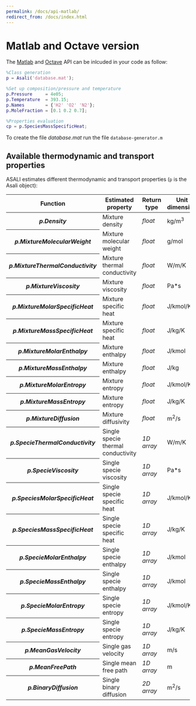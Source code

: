```yaml
---
permalink: /docs/api-matlab/
redirect_from: /docs/index.html
---
```


# **Matlab and Octave version**
The [Matlab](https://it.mathworks.com/campaigns/products/trials.html?s_eid=ppc_29775072802&q=matlab) and [Octave](https://www.gnu.org/software/octave/) API can be inlcuded in your code as follow:
```matlab
%Class generation
p = Asali('database.mat');

%Set up composition/pressure and temperature
p.Pressure     = 4e05;
p.Temperature  = 393.15;
p.Names        = {'H2' 'O2' 'N2'};
p.MoleFraction = [0.1 0.2 0.7];

%Properties evaluation
cp = p.SpeciesMassSpecificHeat;
```
To create the file *database.mat* run the file `database-generator.m`
## **Available thermodynamic and transport properties**
ASALI estimates different thermodynamic and transport properties (`p` is the Asali object):
<table class="table table-striped">
    <thead>
        <tr>
            <th scope="row">Function</th>
            <th>Estimated property</th>
            <th>Return type</th>
            <th>Unit dimension</th>
        </tr>
    </thead>
    <tbody>
        <tr>
            <th scope="row"><b><i>p.Density</i></b></th>
            <td>Mixture density</td>
            <td><i>float</i></td>
            <td>kg/m<sup>3</sup></td>
        </tr>
        <tr>
            <th scope="row"><b><i>p.MixtureMolecularWeight</i></b></th>
            <td>Mixture molecular weight </td>
            <td><i>float</i></td>
            <td>g/mol</td>
        </tr>
        <tr>
            <th scope="row"><b><i>p.MixtureThermalConductivity</i></b></th>
            <td>Mixture thermal conductivity </td>
            <td><i>float</i></td>
            <td>W/m/K</td>
        </tr>
        <tr>
            <th scope="row"><b><i>p.MixtureViscosity</i></b></th>
            <td>Mixture viscosity </td>
            <td><i>float</i></td>
            <td>Pa*s</td>
        </tr>
        <tr>
            <th scope="row"><b><i>p.MixtureMolarSpecificHeat</i></b></th>
            <td>Mixture specific heat </td>
            <td><i>float</i></td>
            <td>J/kmol/K</td>
        </tr>
        <tr>
            <th scope="row"><b><i>p.MixtureMassSpecificHeat</i></b></th>
            <td>Mixture specific heat </td>
            <td><i>float</i></td>
            <td>J/kg/K</td>
        </tr>
        <tr>
            <th scope="row"><b><i>p.MixtureMolarEnthalpy</i></b></th>
            <td>Mixture enthalpy</td>
            <td><i>float</i></td>
            <td>J/kmol</td>
        </tr>
        <tr>
            <th scope="row"><b><i>p.MixtureMassEnthalpy</i></b></th>
            <td>Mixture enthalpy</td>
            <td><i>float</i></td>
            <td>J/kg</td>
        </tr>
        <tr>
            <th scope="row"><b><i>p.MixtureMolarEntropy</i></b></th>
            <td>Mixture entropy</td>
            <td><i>float</i></td>
            <td>J/kmol/K</td>
        </tr>
        <tr>
            <th scope="row"><b><i>p.MixtureMassEntropy</i></b></th>
            <td>Mixture entropy</td>
            <td><i>float</i></td>
            <td>J/kg/K</td>
        </tr>
        <tr>
            <th scope="row"><b><i>p.MixtureDiffusion</i></b></th>
            <td>Mixture diffusivity</td>
            <td><i>float</i></td>
            <td>m<sup>2</sup>/s</td>
        </tr>
        <tr>
            <th scope="row"><b><i>p.SpecieThermalConductivity</i></b></th>
            <td>Single specie thermal conductivity</td>
            <td><i>1D array</i></td>
            <td>W/m/K</td>
        </tr>
        <tr>
            <th scope="row"><b><i>p.SpecieViscosity</i></b></th>
            <td>Single specie viscosity</td>
            <td><i>1D array</i></td>
            <td>Pa*s</td>
        </tr>
        <tr>
            <th scope="row"><b><i>p.SpeciesMolarSpecificHeat</i></b></th>
            <td>Single specie specific heat</td>
            <td><i>1D array</i></td>
            <td>J/kmol/K</td>
        </tr>
        <tr>
            <th scope="row"><b><i>p.SpeciesMassSpecificHeat</i></b></th>
            <td>Single specie specific heat</td>
            <td><i>1D array</i></td>
            <td>J/kg/K</td>
        </tr>
        <tr>
            <th scope="row"><b><i>p.SpecieMolarEnthalpy</i></b></th>
            <td>Single specie enthalpy</td>
            <td><i>1D array</i></td>
            <td>J/kmol</td>
        </tr>
        <tr>
            <th scope="row"><b><i>p.SpecieMassEnthalpy</i></b></th>
            <td>Single specie enthalpy</td>
            <td><i>1D array</i></td>
            <td>J/kmol</td>
        </tr>
        <tr>
            <th scope="row"><b><i>p.SpecieMolarEntropy</i></b></th>
            <td>Single specie entropy</td>
            <td><i>1D array</i></td>
            <td>J/kmol/K</td>
        </tr>
        <tr>
            <th scope="row"><b><i>p.SpecieMassEntropy</i></b></th>
            <td>Single specie entropy</td>
            <td><i>1D array</i></td>
            <td>J/kg/K</td>
        </tr>
        <tr>
            <th scope="row"><b><i>p.MeanGasVelocity</i></b></th>
            <td>Single gas velocity</td>
            <td><i>1D array</i></td>
            <td>m/s</td>
        </tr>
        <tr>
            <th scope="row"><b><i>p.MeanFreePath</i></b></th>
            <td>Single mean free path</td>
            <td><i>1D array</i></td>
            <td>m</td>
        </tr>
        <tr>
            <th scope="row"><b><i>p.BinaryDiffusion</i></b></th>
            <td>Single binary diffusion</td>
            <td><i>2D array</i></td>
            <td>m<sup>2</sup>/s</td>
        </tr>
    </tbody>
</table>
